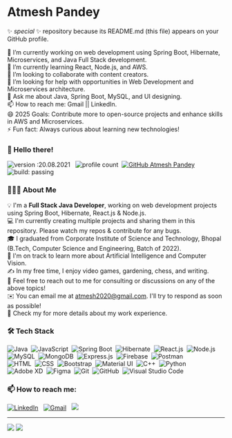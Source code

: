 # Atmesh Pandey

✨ _special_ ✨ repository because its README.md (this file) appears on your GitHub profile.

🔭 I’m currently working on web development using Spring Boot, Hibernate, Microservices, and Java Full Stack development.  
🌱 I’m currently learning React, Node.js, and AWS.  
👯 I’m looking to collaborate with content creators.  
🤔 I’m looking for help with opportunities in Web Development and Microservices architecture.  
💬 Ask me about Java, Spring Boot, MySQL, and UI designing.  
📫 How to reach me: Gmail || LinkedIn.  
😄 2025 Goals: Contribute more to open-source projects and enhance skills in AWS and Microservices.  
⚡ Fun fact: Always curious about learning new technologies!

### 👋 Hello there!

![version :20.08.2021](https://img.shields.io/badge/version-20.08.2021-informational) &nbsp;
![profile count](https://komarev.com/ghpvc/?username=atmesh-pandey&color=red)&nbsp;
[![GitHub Atmesh Pandey](https://img.shields.io/github/followers/atmesh-pandey?label=follow&style=social)](https://github.com/atmesh-pandey)&nbsp;
![build: passing](https://img.shields.io/badge/build-passing-success)

### 👨🏻‍💻 About Me

💡 I'm a **Full Stack Java Developer**, working on web development projects using Spring Boot, Hibernate, React.js & Node.js.  
💻 I'm currently creating multiple projects and sharing them in this repository. Please watch my repos & contribute for any bugs.  
🎓 I graduated from Corporate Institute of Science and Technology, Bhopal (B.Tech, Computer Science and Engineering, Batch of 2022).  
🌱 I'm on track to learn more about Artificial Intelligence and Computer Vision.  
✍️ In my free time, I enjoy video games, gardening, chess, and writing.  
💬 Feel free to reach out to me for consulting or discussions on any of the above topics!  
✉️ You can email me at atmesh2020@gmail.com. I'll try to respond as soon as possible!  
📄 Check my <!--[Resume](https://)--> for more details about my work experience.

### 🛠 Tech Stack

![Java](https://img.shields.io/badge/-Java-05122A?style=flat&logo=java)&nbsp;
![JavaScript](https://img.shields.io/badge/-JavaScript-05122A?style=flat&logo=javascript)&nbsp;
![Spring Boot](https://img.shields.io/badge/-Spring%20Boot-05122A?style=flat&logo=springboot)&nbsp;
![Hibernate](https://img.shields.io/badge/-Hibernate-05122A?style=flat&logo=hibernate)&nbsp;
![React.js](https://img.shields.io/badge/-React-05122A?style=flat&logo=react)&nbsp;
![Node.js](https://img.shields.io/badge/-Node.js-05122A?style=flat&logo=nodedotjs&logoColor=white)&nbsp;
![MySQL](https://img.shields.io/badge/-MySQL-05122A?style=flat&logo=mysql)&nbsp;
![MongoDB](https://img.shields.io/badge/-MongoDB-05122A?style=flat&logo=mongodb)&nbsp;
![Express.js](https://img.shields.io/badge/-Express.js-05122A?style=flat&logo=express)&nbsp;
![Firebase](https://img.shields.io/badge/-Firebase-05122A?style=flat&logo=firebase)&nbsp;
![Postman](https://img.shields.io/badge/-Postman-05122A?style=flat&logo=postman)&nbsp;  
![HTML](https://img.shields.io/badge/-HTML-05122A?style=flat&logo=html5)&nbsp;
![CSS](https://img.shields.io/badge/-CSS-05122A?style=flat&logo=css3&logoColor=1572B6)&nbsp;
![Bootstrap](https://img.shields.io/badge/-Bootstrap-05122A?style=flat&logo=bootstrap&logoColor=563D7C)&nbsp;
![Material UI](https://img.shields.io/badge/-Material%20UI-05122A?style=flat&logo=mui&logoColor=white)&nbsp;
![C++](https://img.shields.io/badge/-C++-05122A?style=flat&logo=c%2B%2B&logoColor=00599C)&nbsp;
![Python](https://img.shields.io/badge/-Python-05122A?style=flat&logo=python)&nbsp;
![Adobe XD](https://img.shields.io/badge/-Adobe%20XD-05122A?style=flat&logo=adobexd&logoColor=FF61F6)&nbsp;
![Figma](https://img.shields.io/badge/-Figma-05122A?style=flat&logo=figma)&nbsp;
![Git](https://img.shields.io/badge/-Git-05122A?style=flat&logo=git)&nbsp;
![GitHub](https://img.shields.io/badge/-GitHub-05122A?style=flat&logo=github)&nbsp;
![Visual Studio Code](https://img.shields.io/badge/-Visual%20Studio%20Code-05122A?style=flat&logo=visual-studio-code&logoColor=007ACC)&nbsp;

### 📫 How to reach me:

<a href="https://www.linkedin.com/in/atmesh-pandey/"><img alt="LinkedIn" src="https://img.shields.io/badge/linkedin%20-%230077B5.svg?&style=flat&logo=linkedin&logoColor=white"/></a> &nbsp;
<a href="mailto:atmesh2020@gmail.com"><img alt="Gmail" src="https://img.shields.io/badge/Gmail-D14836?style=flat&logo=gmail&logoColor=white" /></a> &nbsp;
<a href="https://instagram.com/atmesh.pandey"><img src="https://img.shields.io/badge/-@atmesh.pandey-E4405F?style=flat&logo=Instagram&logoColor=white"/></a> &nbsp;

---

<img src="https://github-readme-stats.vercel.app/api?username=atmesh-pandey" />  
<img src="https://github-readme-stats.vercel.app/api/top-langs/?username=atmesh-pandey" />
